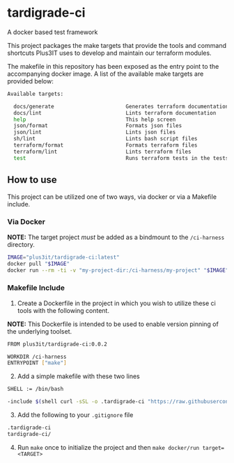 # tardigrade-ci

A docker based test framework

This project packages the make targets that provide the tools and command shortcuts Plus3IT uses to develop and maintain our terraform modules.

The makefile in this repository has been exposed as the entry point to the accompanying docker image. A list of the available make targets are provided below:

```bash
Available targets:

  docs/generate                       Generates terraform documentation
  docs/lint                           Lints terraform documentation
  help                                This help screen
  json/format                         Formats json files
  json/lint                           Lints json files
  sh/lint                             Lints bash script files
  terraform/format                    Formats terraform files
  terraform/lint                      Lints terraform files
  test                                Runs terraform tests in the tests directory
```

## How to use

This project can be utilized one of two ways, via docker or via a Makefile include.

### Via Docker

  **NOTE:** The target project _must_ be added as a bindmount to the `/ci-harness` directory.

  ```bash
  IMAGE="plus3it/tardigrade-ci:latest"
  docker pull "$IMAGE"
  docker run --rm -ti -v "my-project-dir:/ci-harness/my-project" "$IMAGE" helps
  ```

### Makefile Include

1. Create a Dockerfile in the project in which you wish to utilize these ci tools with the following content.

  **NOTE:** This Dockerfile is intended to be used to enable version pinning of the underlying toolset.

  ```bash
  FROM plus3it/tardigrade-ci:0.0.2

  WORKDIR /ci-harness
  ENTRYPOINT ["make"]
  ```

2. Add a simple makefile with these two lines

  ```bash
  SHELL := /bin/bash

  -include $(shell curl -sSL -o .tardigrade-ci "https://raw.githubusercontent.com/plus3it/tardigrade-ci/master/bootstrap/Makefile.bootstrap"; echo .tardigrade-ci)

  ```

3. Add the following to your `.gitignore` file

  ```bash
  .tardigrade-ci
  tardigrade-ci/
  ```

4. Run `make` once to initialize the project and then `make docker/run target=<TARGET>`
